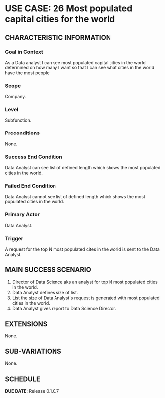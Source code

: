 # USE CASE: 26 Most populated capital cities for the world

## CHARACTERISTIC INFORMATION

### Goal in Context

As a Data analyst I can see most populated capital cities in the world determined on how many I want so that I can see what cities in the world have the most people

### Scope

Company.

### Level

Subfunction.

### Preconditions

None.

### Success End Condition

Data Analyst can see list of defined length which shows the most populated cities in the world.

### Failed End Condition

Data Analyst cannot see list of defined length which shows the most populated cities in the world.

### Primary Actor

Data Analyst.

### Trigger

A request for the top N most populated cites in the world is sent to the Data Analyst.

## MAIN SUCCESS SCENARIO

1. Director of Data Science aks an analyst for top N most populated cities in the world.
2. Data Analyst defines size of list.
3. List the size of Data Analyst's request is generated with most populated cities in the world.
4. Data Analyst gives report to Data Science Director.

## EXTENSIONS

None.

## SUB-VARIATIONS

None.

## SCHEDULE

**DUE DATE**: Release 0.1.0.7
